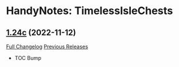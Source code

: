 # HandyNotes: TimelessIsleChests

## [1.24c](https://github.com/Caliaha/HandyNotes_TimelessIsleChests/tree/1.24c) (2022-11-12)
[Full Changelog](https://github.com/Caliaha/HandyNotes_TimelessIsleChests/compare/1.24b...1.24c) [Previous Releases](https://github.com/Caliaha/HandyNotes_TimelessIsleChests/releases)

- TOC Bump  
